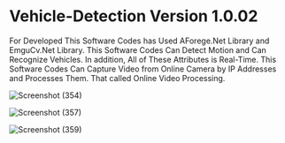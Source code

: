 # Vehicle-Detection Version 1.0.02

For Developed This Software Codes has Used AForege.Net Library and EmguCv.Net Library. 
This Software Codes Can Detect Motion and Can Recognize Vehicles. 
In addition, All of These Attributes is Real-Time. 
This Software Codes Can Capture Video from Online Camera by IP Addresses and Processes Them. 
That called Online Video Processing.

![Screenshot (354)](https://github.com/Navid-Derakhshandeh/Vehicle-Detection/assets/111235264/d24cccd3-55d0-43ab-b5ab-ef38856c2ba0)

![Screenshot (357)](https://github.com/Navid-Derakhshandeh/Vehicle-Detection/assets/111235264/8d432b09-55ce-4935-b74a-59d59e0395f7)

![Screenshot (359)](https://github.com/Navid-Derakhshandeh/Vehicle-Detection/assets/111235264/05ad9f5b-1401-4c35-b23e-60b7366ad2c2)
